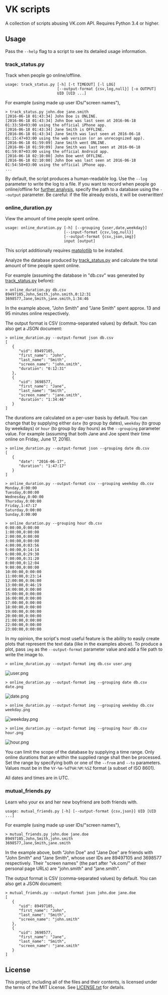 VK scripts
==========

A collection of scripts abusing VK.com API.
Requires Python 3.4 or higher.

Usage
-----

Pass the `--help` flag to a script to see its detailed usage information.

### track_status.py

Track when people go online/offline.

    usage: track_status.py [-h] [-t TIMEOUT] [-l LOG]
                           [--output-format {csv,log,null}] [-o OUTPUT]
                           UID [UID ...]

For example (using made up user IDs/"screen names"),

    > track_status.py john.doe jane.smith
    [2016-06-18 01:43:34] John Doe is ONLINE.
    [2016-06-18 01:43:34] John Doe was last seen at 2016-06-18 01:33:58+03:00 using the official iPhone app.
    [2016-06-18 01:43:34] Jane Smith is OFFLINE.
    [2016-06-18 01:43:34] Jane Smith was last seen at 2016-06-18 01:15:47+03:00 using the web version (or an unrecognized app).
    [2016-06-18 01:59:09] Jane Smith went ONLINE.
    [2016-06-18 01:59:09] Jane Smith was last seen at 2016-06-18 01:59:07+03:00 using the official Android app.
    [2016-06-18 02:10:00] John Doe went OFFLINE.
    [2016-06-18 02:10:00] John Doe was last seen at 2016-06-18 01:54:58+03:00 using the official iPhone app.
    ...

By default, the script produces a human-readable log.
Use the `--log` parameter to write the log to a file.
If you want to record when people go online/offline for [further analysis],
specify the path to a database using the `--output` parameter.
Be careful: if the file already exists, it will be overwritten!

[further analysis]: #online_durationpy

### online_duration.py

View the amount of time people spent online.

    usage: online_duration.py [-h] [--grouping {user,date,weekday}]
                              [--input-format {csv,log,null}]
                              [--output-format {csv,json,img}]
                              input [output]

This script additionally requires [matplotlib] to be installed.

Analyze the database produced by [track_status.py] and calculate the total
amount of time people spent online.

For example (assuming the database in "db.csv" was generated by
[track_status.py] before):

    > online_duration.py db.csv
    89497105,John,Smith,john.smith,0:12:31
    3698577,Jane,Smith,jane.smith,1:34:46

In the example above, "John Smith" and "Jane Smith" spent approx. 13 and 95
minutes online respectively.

The output format is CSV (comma-separated values) by default.
You can also get a JSON document:

    > online_duration.py --output-format json db.csv
    [
       {
          "uid": 89497105,
          "first_name": "John",
          "last_name": "Smith",
          "screen_name": "john.smith",
          "duration": "0:12:31"
       },
       {
          "uid": 3698577,
          "first_name": "Jane",
          "last_name": "Smith",
          "screen_name": "jane.smith",
          "duration": "1:34:46"
       }
    ]

The durations are calculated on a per-user basis by default.
You can change that by supplying either `date` (to group by dates), `weekday`
(to group by weekdays) or `hour` (to group by day hours) as the `--grouping`
parameter value.
For example (assuming that both Jane and Joe spent their time online on Friday,
June 17, 2016).

```
> online_duration.py --output-format json --grouping date db.csv
[
   {
      "date": "2016-06-17",
      "duration": "1:47:17"
   }
]
```

```
> online_duration.py --output-format csv --grouping weekday db.csv
Monday,0:00:00
Tuesday,0:00:00
Wednesday,0:00:00
Thursday,0:00:00
Friday,1:47:17
Saturday,0:00:00
Sunday,0:00:00
```

```
> online_duration.py --grouping hour db.csv
0:00:00,0:00:00
1:00:00,0:00:00
2:00:00,0:00:00
3:00:00,0:00:00
4:00:00,0:03:56
5:00:00,0:14:14
6:00:00,0:29:30
7:00:00,0:31:20
8:00:00,0:12:04
9:00:00,0:00:00
10:00:00,0:00:00
11:00:00,0:23:14
12:00:00,0:06:00
13:00:00,0:46:19
14:00:00,0:00:00
15:00:00,0:00:00
16:00:00,0:00:00
17:00:00,0:00:00
18:00:00,0:00:00
19:00:00,0:00:00
20:00:00,0:00:00
21:00:00,0:00:00
22:00:00,0:00:00
23:00:00,0:00:00
```

In my opinion, the script's most useful feature is the ability to easily create
plots that represent the text data (like in the examples above).
To produce a plot, pass `img` as the `--output-format` parameter value and add
a file path to write the image to.

    > online_duration.py --output-format img db.csv user.png

![user.png]

    > online_duration.py --output-format img --grouping date db.csv date.png

![date.png]

    > online_duration.py --output-format img --grouping weekday db.csv weekday.png

![weekday.png]

    > online_duration.py --output-format img --grouping hour db.csv hour.png

![hour.png]

You can limit the scope of the database by supplying a time range.
Only online durations that are within the supplied range shall then be
processed.
Set the range by specifying both or one of the `--from` and `--to` parameters.
Values must be in the `%Y-%m-%dT%H:%M:%SZ` format (a subset of ISO 8601).

All dates and times are in UTC.

[matplotlib]: http://matplotlib.org/
[track_status.py]: #track_statuspy

[user.png]: img/online_duration/user.png
[date.png]: img/online_duration/date.png
[weekday.png]: img/online_duration/weekday.png
[hour.png]: img/online_duration/hour.png

### mutual_friends.py

Learn who your ex and her new boyfriend are both friends with.

    usage: mutual_friends.py [-h] [--output-format {csv,json}] UID [UID ...]

For example (using made up user IDs/"screen names"),

    > mutual_friends.py john.doe jane.doe
    89497105,John,Smith,john.smith
    3698577,Jane,Smith,jane.smith

In the example above, both "John Doe" and "Jane Doe" are friends with "John
Smith" and "Jane Smith", whose user IDs are 89497105 and 3698577 respectively.
Their "screen names" (the part after "vk.com/" of their personal page URLs) are
"john.smith" and "jane.smith".

The output format is CSV (comma-separated values) by default.
You can also get a JSON document:

    > mutual_friends.py --output-format json john.doe jane.doe
    [
       {
          "uid": 89497105,
          "first_name": "John",
          "last_name": "Smith",
          "screen_name": "john.smith"
       },
       {
          "uid": 3698577,
          "first_name": "Jane",
          "last_name": "Smith",
          "screen_name": "jane.smith"
       }
    ]

License
-------

This project, including all of the files and their contents, is licensed under
the terms of the MIT License.
See [LICENSE.txt] for details.

[LICENSE.txt]: LICENSE.txt
